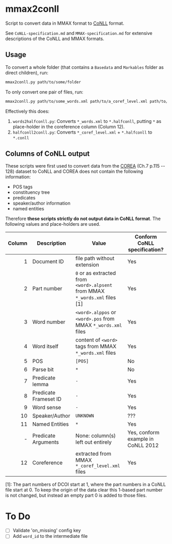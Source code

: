 # mmax2conll
Script to convert data in MMAX format to [CoNLL][] format.

See `CoNLL-specification.md` and `MMAX-specification.md` for extensive descriptions of the CoNLL and MMAX formats.


## Usage

To convert a whole folder (that contains a `Basedata` and `Markables` folder as direct children), run:

```sh
mmax2conll.py path/to/some/folder
```

To only convert one pair of files, run:
```sh
mmax2conll.py path/to/some_words.xml path/to/a_coref_level.xml path/to/output.conll
```

Effectively this does:

 1. `words2halfconll.py`:
    Converts `*_words.xml` to `*.halfconll`,
    putting `*` as place-holder in the coreference column (Column 12).
 2. `halfconll2conll.py`:
    Converts `*_coref_level.xml` + `*.halfconll` to `*.conll`



## Columns of CoNLL output
These scripts were first used to convert data from the [COREA][] (Ch.7 p.115 -- 128) dataset to CoNLL and
COREA does not contain the following information:

 - POS tags
 - constituency tree
 - predicates
 - speaker/author information
 - named entities

Therefore **these scripts strictly do not output data in CoNLL format**.
The following values and place-holders are used.

Column  | Description           | Value                                                                         | Conform CoNLL specification?
---:    | ---                   | ---                                                                           | ---
      1 | Document ID           | file path without extension                                                   | Yes
      2 | Part number           | `0` or as extracted from `<word>.alpsent` from MMAX `*_words.xml` files \[1\] | Yes
      3 | Word number           | `<word>.alppos` or `<word>.pos` from MMAX `*_words.xml` files                 | Yes
      4 | Word itself           | content of `<word>` tags from MMAX `*_words.xml` files                        | Yes
      5 | POS                   | `[POS]`                                                                       | No
      6 | Parse bit             | `*`                                                                           | No
      7 | Predicate lemma       | `-`                                                                           | Yes
      8 | Predicate Frameset ID | `-`                                                                           | Yes
      9 | Word sense            | `-`                                                                           | Yes
     10 | Speaker/Author        | `UNKNOWN`                                                                     | ???
     11 | Named Entities        | `*`                                                                           | Yes
      - | Predicate Arguments   | None: column(s) left out entirely                                             | Yes, conform example in CoNLL 2012
     12 | Coreference           | extracted from MMAX `*_coref_level.xml` files                                 | Yes

\[1\]:
    The part numbers of DCOI start at 1, where the part numbers in a CoNLL file start at 0.
    To keep the origin of the data clear this 1-based part number is not changed,
    but instead an empty part 0 is added to those files.

# To Do

 - [ ] Validate 'on_missing' config key
 - [ ] Add `word_id` to the intermediate file

[COREA]: https://link.springer.com/book/10.1007/978-3-642-30910-6
[CoNLL]: http://conll.cemantix.org/2012/data.html
